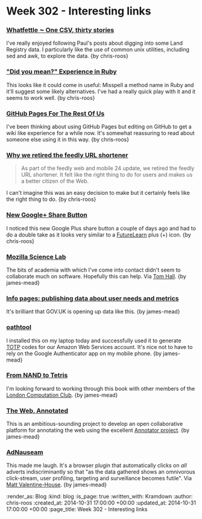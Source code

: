 Week 302 - Interesting links
============================

### [Whatfettle ⁓ One CSV, thirty stories](http://blog.whatfettle.com/2014/10/13/one-csv-thirty-stories/)

I've really enjoyed following Paul's posts about digging into some Land Registry data. I particularly like the use of common unix utilities, including sed and awk, to explore the data. {by chris-roos}


### ["Did you mean?" Experience in Ruby](http://www.yukinishijima.net/2014/10/21/did-you-mean-experience-in-ruby.html)

This looks like it could come in useful: Misspell a method name in Ruby and it'll suggest some likely alternatives. I've had a really quick play with it and it seems to work well. {by chris-roos}


### [GitHub Pages For The Rest Of Us](http://blog.jonudell.net/2014/10/21/github-pages-for-the-rest-of-us/)

I've been thinking about using GitHub Pages but editing on GitHub to get a wiki like experience for a while now. It's somewhat reassuring to read about someone else using it in this way. {by chris-roos}


### [Why we retired the feedly URL shortener](http://blog.feedly.com/2014/10/28/feedly-url-shortener-retired/)

> As part of the feedly web and mobile 24 update, we retired the feedly URL shortener. It felt like the right thing to do for users and makes us a better citizen of the Web.

I can't imagine this was an easy decision to make but it certainly feels like the right thing to do. {by chris-roos}


### [New Google+ Share Button](http://googlesystem.blogspot.co.uk/2014/10/new-google-share-button.html)

I noticed this new Google Plus share button a couple of days ago and had to do a double take as it looks very similar to a [FutureLearn](https://www.futurelearn.com) plus (+) icon. {by chris-roos}


### [Mozilla Science Lab](http://collaborate.mozillascience.org/)

The bits of academia with which I've come into contact didn't seem to collaborate much on software. Hopefully this can help. Via [Tom Hall](http://www.thattommyhall.com/). {by james-mead}


### [Info pages: publishing data about user needs and metrics](https://insidegovuk.blog.gov.uk/2014/10/29/info-pages-publishing-data-about-user-needs-and-metrics/)

It's brilliant that GOV.UK is opening up data like this. {by james-mead}


### [oathtool](http://www.nongnu.org/oath-toolkit/oathtool.1.html)

I installed this on my laptop today and successfully used it to generate [TOTP](http://en.wikipedia.org/wiki/Time-based_One-time_Password_Algorithm) codes for our Amazon Web Services account. It's nice not to have to rely on the Google Authenticator app on my mobile phone. {by james-mead}


### [From NAND to Tetris](http://www.nand2tetris.org/)

I'm looking forward to working through this book with other members of the [London Computation Club](http://london.computation.club/). {by james-mead}


### [The Web, Annotated](https://hypothes.is/)

This is an ambitious-sounding project to develop an open collaborative platform for annotating the web using the excellent [Annotator project](http://okfnlabs.org/projects/annotator/). {by james-mead}


### [AdNauseam](http://dhowe.github.io/AdNauseam/)

This made me laugh. It's a browser plugin that automatically clicks on *all* adverts indiscriminantly so that "as the data gathered shows an omnivorous click-stream, user profiling, targeting and surveillance becomes futile". Via [Matt Valentine-House](http://www.eightbitraptor.com/). {by james-mead}


:render_as: Blog
:kind: blog
:is_page: true
:written_with: Kramdown
:author: chris-roos
:created_at: 2014-10-31 17:00:00 +00:00
:updated_at: 2014-10-31 17:00:00 +00:00
:page_title: Week 302 - Interesting links
